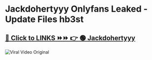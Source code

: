
 # Jackdohertyyy Onlyfans Leaked - Update Files hb3st

## <h2><a href="https://clipsfans.com/Jackdohertyyy&ref=git">🔗 Click to LINKS ⏩⏩ 👉 🟢 Jackdohertyyy </a></h2>

<a href="https://clipsfans.com/Jackdohertyyy&ref=git" rel="nofollow" data-target="animated-image.originalLink"><img src="https://i.ibb.co.com/xMMVF88/686577567.gif" alt="Viral Video Original" style="max-width: 100%; display: inline-block;" data-target="animated-image.originalImage"></a>

